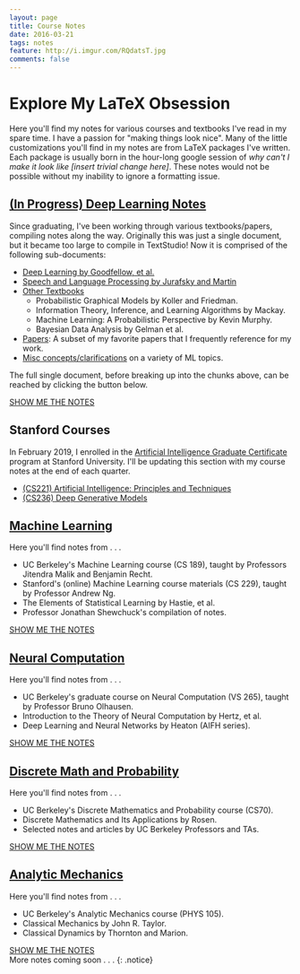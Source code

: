 ```yaml
---
layout: page
title: Course Notes
date: 2016-03-21
tags: notes
feature: http://i.imgur.com/RQdatsT.jpg
comments: false
---
```


# Explore My LaTeX Obsession

Here you'll find my notes for various courses and textbooks I've read in my spare time. I have a passion for "making things look nice". Many of the little customizations you'll find in my notes are from LaTeX packages I've written. Each
package is usually born in the hour-long google session of *why can't I make it look like [insert trivial change here]*.
These notes would not be possible without my inability to ignore a formatting issue. 

## [(In Progress) Deep Learning Notes]({{site.url}}/assets/pdf/CondensedSummaries.pdf)

Since graduating, I've been working through various textbooks/papers, compiling notes along the way. Originally this was just a single document, but it became too large to compile in TextStudio! Now it is comprised of the following sub-documents:

* [Deep Learning by Goodfellow, et al.]({{site.url}}/assets/pdf/DeepLearningBook.pdf)
* [Speech and Language Processing by Jurafsky and Martin]({{site.url}}/assets/pdf/MiscStanford.pdf)
* [Other Textbooks]({{site.url}}/assets/pdf/TextBooks.pdf)
    * Probabilistic Graphical Models by Koller and Friedman.
    * Information Theory, Inference, and Learning Algorithms by Mackay.
    * Machine Learning: A Probabilistic Perspective by Kevin Murphy. 
    * Bayesian Data Analysis by Gelman et al.
* [Papers]({{site.url}}/assets/pdf/PapersAndTutorials.pdf): A subset of my favorite papers that I frequently reference for my work.
* [Misc concepts/clarifications]({{site.url}}/assets/pdf/BlogsAndAppendix.pdf) on a variety of ML topics. 

The full single document, before breaking up into the chunks above, can be reached by clicking the button below.

<div markdown="0"><a href="{{site.url}}/assets/pdf/CondensedSummaries.pdf" class="btn btn-info">SHOW ME THE NOTES</a></div>


## Stanford Courses

In February 2019, I enrolled in the [Artificial Intelligence Graduate Certificate](https://scpd.stanford.edu/public/category/courseCategoryCertificateProfile.do?method=load&certificateId=1226717) program at Stanford University. I'll be updating this section with my course notes at the end of each quarter.

* [(CS221) Artificial Intelligence: Principles and Techniques]({{site.url}}/assets/pdf/CS221.pdf)
* [(CS236) Deep Generative Models]({{site.url}}/assets/pdf/CS236.pdf)


## [Machine Learning]({{site.url}}/assets/pdf/LectureNotesCS189.pdf)

Here you'll find notes from . . . 

* UC Berkeley's Machine Learning course (CS 189), taught by Professors Jitendra Malik and Benjamin Recht.
* Stanford's (online) Machine Learning course materials (CS 229), taught by Professor Andrew Ng.
* The Elements of Statistical Learning by Hastie, et al. 
* Professor Jonathan Shewchuck's compilation of notes.


<div markdown="0"><a href="{{site.url}}/assets/pdf/LectureNotesCS189.pdf" class="btn btn-info">SHOW ME THE NOTES</a></div>

## [Neural Computation]({{site.url}}/assets/pdf/LectureNotesVS265.pdf)

Here you'll find notes from . . . 

* UC Berkeley's graduate course on Neural Computation (VS 265), taught by Professor Bruno Olhausen.
* Introduction to the Theory of Neural Computation by Hertz, et al.
* Deep Learning and Neural Networks by Heaton (AIFH series). 

<div markdown="0"><a href="{{site.url}}/assets/pdf/LectureNotesVS265.pdf" class="btn btn-info">SHOW ME THE NOTES</a></div>

## [Discrete Math and Probability]({{site.url}}/assets/pdf/LectureNotesCS70.pdf)

Here you'll find notes from . . . 

* UC Berkeley's Discrete Mathematics and Probability course (CS70).
* Discrete Mathematics and Its Applications by Rosen.
* Selected notes and articles by UC Berkeley Professors and TAs.


<div markdown="0"><a href="{{site.url}}/assets/pdf/LectureNotesCS70.pdf" class="btn btn-info">SHOW ME THE NOTES</a></div>


## [Analytic Mechanics]({{site.url}}/assets/pdf/Notes_PHYS105.pdf)

Here you'll find notes from . . . 

* UC Berkeley's Analytic Mechanics course (PHYS 105).
* Classical Mechanics by John R. Taylor.
* Classical Dynamics by Thornton and Marion.


<div markdown="0"><a href="{{site.url}}/assets/pdf/Notes_PHYS105.pdf" class="btn btn-info">SHOW ME THE NOTES</a></div>
More notes coming soon . . . 
{: .notice}

